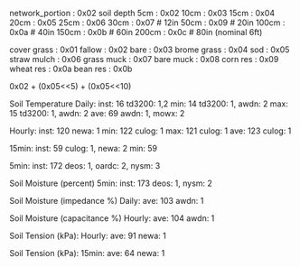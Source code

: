 network_portion : 0x02
soil depth  5cm : 0x02
           10cm : 0x03
           15cm : 0x04
           20cm : 0x05
           25cm : 0x06
           30cm : 0x07  # 12in
           50cm : 0x09  # 20in
          100cm : 0x0a  # 40in
          150cm : 0x0b  # 60in
          200cm : 0x0c  # 80in (nominal 6ft)

cover grass       : 0x01
      fallow      : 0x02
      bare        : 0x03
      brome grass : 0x04
      sod         : 0x05
      straw mulch : 0x06
      grass muck  : 0x07
      bare muck   : 0x08
      corn res    : 0x09
      wheat res   : 0x0a
      bean res    : 0x0b


0x02 + (0x05<<5) + (0x05<<10)


Soil Temperature
Daily:
  inst: 16                 td3200: 1,2
  min:  14                 td3200: 1, awdn: 2
  max:  15                 td3200: 1, awdn: 2
  ave:  69                 awdn: 1, mowx: 2


Hourly:
  inst: 120                newa: 1
  min:  122                culog: 1
  max:  121                culog: 1
  ave:  123                culog: 1


15min:
  inst: 59                 culog: 1, newa: 2
  min:  59                 


5min:
  inst: 172                deos: 1, oardc: 2, nysm: 3



Soil Moisture (percent)
5min:
  inst: 173                deos: 1, nysm: 2

Soil Moisture (impedance %)
Daily:
  ave:  103                awdn: 1

Soil Moisture (capacitance %)
Hourly:
  ave:  104                awdn: 1


Soil Tension (kPa):
Hourly: 
  ave: 91                  newa: 1

Soil Tension (kPa):
15min:
  ave: 64                  newa: 1
  